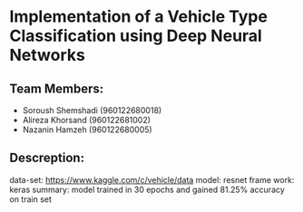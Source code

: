 # Implementation of a Vehicle Type Classification using Deep Neural Networks

## Team Members:
- Soroush Shemshadi (960122680018)
- Alireza Khorsand (960122681002)
- Nazanin Hamzeh (960122680005)

## Descreption:
data-set: https://www.kaggle.com/c/vehicle/data
model: resnet
frame work: keras
summary: model trained in 30 epochs and gained 81.25% accuracy on train set
